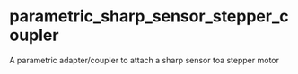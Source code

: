 # parametric_sharp_sensor_stepper_coupler
A parametric adapter/coupler to attach a sharp sensor toa stepper motor
